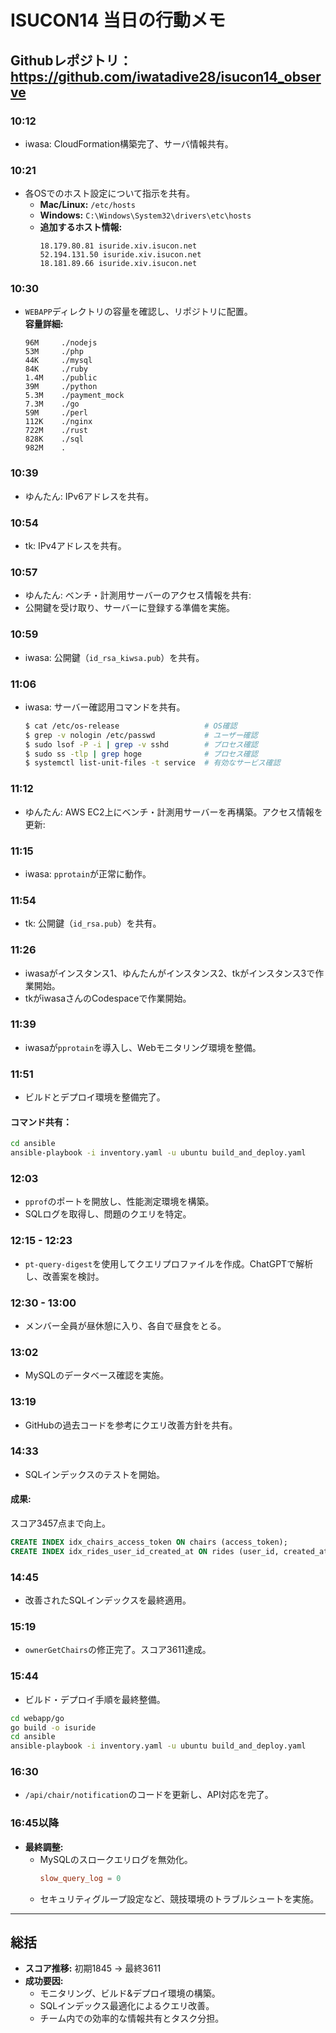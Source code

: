 
# ISUCON14 当日の行動メモ

Githubレポジトリ： https://github.com/iwatadive28/isucon14_observe
---

### **10:12**
- iwasa: CloudFormation構築完了、サーバ情報共有。

### **10:21**
- 各OSでのホスト設定について指示を共有。
  - **Mac/Linux:** `/etc/hosts`
  - **Windows:** `C:\Windows\System32\drivers\etc\hosts`
  - **追加するホスト情報:**
    ```
    18.179.80.81 isuride.xiv.isucon.net
    52.194.131.50 isuride.xiv.isucon.net
    18.181.89.66 isuride.xiv.isucon.net
    ```

### **10:30**
- `WEBAPP`ディレクトリの容量を確認し、リポジトリに配置。  
  **容量詳細:**
  ```plaintext
  96M     ./nodejs
  53M     ./php
  44K     ./mysql
  84K     ./ruby
  1.4M    ./public
  39M     ./python
  5.3M    ./payment_mock
  7.3M    ./go
  59M     ./perl
  112K    ./nginx
  722M    ./rust
  828K    ./sql
  982M    .
  ```

### **10:39**
- ゆんたん: IPv6アドレスを共有。

### **10:54**
- tk: IPv4アドレスを共有。

### **10:57**
- ゆんたん: ベンチ・計測用サーバーのアクセス情報を共有:
- 公開鍵を受け取り、サーバーに登録する準備を実施。

### **10:59**
- iwasa: 公開鍵（`id_rsa_kiwsa.pub`）を共有。

### **11:06**
- iwasa: サーバー確認用コマンドを共有。
  ```bash
  $ cat /etc/os-release                   # OS確認
  $ grep -v nologin /etc/passwd           # ユーザー確認
  $ sudo lsof -P -i | grep -v sshd        # プロセス確認
  $ sudo ss -tlp | grep hoge              # プロセス確認
  $ systemctl list-unit-files -t service  # 有効なサービス確認
  ```

### **11:12**
- ゆんたん: AWS EC2上にベンチ・計測用サーバーを再構築。アクセス情報を更新:

### **11:15**
- iwasa: `pprotain`が正常に動作。

### **11:54**
- tk: 公開鍵（`id_rsa.pub`）を共有。

### **11:26**
- iwasaがインスタンス1、ゆんたんがインスタンス2、tkがインスタンス3で作業開始。
- tkがiwasaさんのCodespaceで作業開始。

### **11:39**
- iwasaが`pprotain`を導入し、Webモニタリング環境を整備。

### **11:51**
- ビルドとデプロイ環境を整備完了。
#### コマンド共有：
```bash
cd ansible
ansible-playbook -i inventory.yaml -u ubuntu build_and_deploy.yaml
```
### **12:03**
- `pprof`のポートを開放し、性能測定環境を構築。
- SQLログを取得し、問題のクエリを特定。

### **12:15 - 12:23**
- `pt-query-digest`を使用してクエリプロファイルを作成。ChatGPTで解析し、改善案を検討。

### **12:30 - 13:00**
- メンバー全員が昼休憩に入り、各自で昼食をとる。

### **13:02**
- MySQLのデータベース確認を実施。

### **13:19**
- GitHubの過去コードを参考にクエリ改善方針を共有。

### **14:33**
- SQLインデックスのテストを開始。

#### **成果:**  
スコア3457点まで向上。
```sql
CREATE INDEX idx_chairs_access_token ON chairs (access_token);
CREATE INDEX idx_rides_user_id_created_at ON rides (user_id, created_at);
```

### **14:45**
- 改善されたSQLインデックスを最終適用。

### **15:19**
- `ownerGetChairs`の修正完了。スコア3611達成。

### **15:44**
- ビルド・デプロイ手順を最終整備。
```bash
cd webapp/go
go build -o isuride
cd ansible
ansible-playbook -i inventory.yaml -u ubuntu build_and_deploy.yaml
```

### **16:30**
- `/api/chair/notification`のコードを更新し、API対応を完了。

### **16:45以降**
- **最終調整:**
  - MySQLのスロークエリログを無効化。
    ```conf
    slow_query_log = 0
    ```
  - セキュリティグループ設定など、競技環境のトラブルシュートを実施。
---

## **総括**
- **スコア推移:** 初期1845 → 最終3611
- **成功要因:**
  - モニタリング、ビルド&デプロイ環境の構築。
  - SQLインデックス最適化によるクエリ改善。
  - チーム内での効率的な情報共有とタスク分担。
